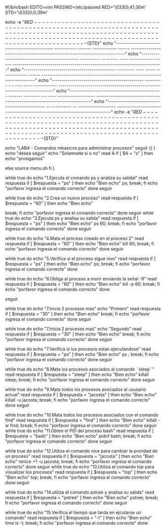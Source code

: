 #!/bin/bash
EDITO=vim
PASSWD=/etc/passwd
RED='\033[0;41;30m'
STD='\033[0;0;39m'






echo -e "${RED}--------------------------------------------------------------------------------------------------------------------------------------------------------------------------${STD}"
echo          "----------------------------------------------  -----------   -------       ------------ ------ ---------------------------------------------------------------------------"
echo          "----------------------------------------------  ---------- --  ------  ---- ------------ ------ ---------------------------------------------------------------------------"
echo          "----------------------------------------------  --------- ----  -----      ------------- ------ ---------------------------------------------------------------------------"
echo          "----------------------------------------------  --------  - - -  ----  ---- ------------        ---------------------------------------------------------------------------"
echo          "----------------------------------------------  ------- --------  ---  ---- ------------------- ---------------------------------------------------------------------------"
echo          "----------------------------------------------      -- ----------  --       ------------------- ---------------------------------------------------------------------------"
echo -e "${RED}--------------------------------------------------------------------------------------------------------------------------------------------------------------------------${STD}"


echo "LAB4 - Comandos mbasicos para administrar procesos"
seguir () {
echo "desea seguir"
echo "Solamnete si o no"
read A
if [ $A = "s" ]
then
echo "prosigamos"

else
source menu.sh
fi
}




while true
do
echo "1.Ejecuta el comando ps y analiza su salidal"
read respuesta
if [ $respuesta = "ps" ]
then
    echo "Bien echo"
  ps;
  break;
  fi
 echo "porfavor ingresa el comando correcto"
 done
seguir

while true
do
echo "2.Crea un nuevo proceso"
read respuesta
if [ $respuesta = "60" ]
then
    echo "Bien echo"

  break;
  fi
 echo "porfavor ingresa el comando correcto"
 done
seguir
while true
do
echo "3.Ejecuta ps y analisa su salida"
read respuesta
if [ $respuesta = "ps" ]
then
    echo "Bien echo"
  ps 60;
  break;
  fi
 echo "porfavor ingresa el comando correcto"
 done
seguir


while true
do
echo "4.Mata el proceso creado en el proceso 2"
read respuesta
if [ $respuesta = "60" ]
then
    echo "Bien echo"
  kill 60;
  break;
  fi
 echo "porfavor ingresa el comando correcto"
 done
seguir

while true
do
echo "5.Verifica si el proceso sigue vivo"
read respuesta
if [ $respuesta = "ps" ]
then
    echo "Bien echo"
  ps;
  break;
  fi
 echo "porfavor ingresa el comando correcto"
 done

while true
do
echo "6.Obliga al proceso a morir enviando la señal -9"
read respuesta
if [ $respuesta = "60" ]
then
    echo "Bien echo"
  kill -p 60;
  break;
  fi
 echo "porfavor ingresa el comando correcto"
 done

seguir


while true
do
echo "7.Inicia 2 procesos mas"
echo "Primero"
read respuesta
if [ $respuesta = "30" ]
then
    echo "Bien echo"
  break;
  fi
 echo "porfavor ingresa el comando correcto"
 done
seguir

while true
do
echo "7.Inicia 2 procesos mas"
echo "Segundo"
read respuesta
if [ $respuesta = "30" ]
then
    echo "Bien echo"
  break;
  fi
 echo "porfavor ingresa el comando correcto"
 done
seguir

while true
do
echo "7.Verifica si los procesos estan ejecutandose"
read respuesta
if [ $respuesta = "ps" ]
then
    echo "Bien echo"
  ps ;
break;
  fi
 echo "porfavor ingresa el comando correcto"
 done
seguir

while true
do
echo "8.Mata los procesos asociados al comando ¨sleep¨"
read respuesta
if [ $respuesta = "sleep" ]
then
    echo "Bien echo"
  killall sleep;
break;
  fi
 echo "porfavor ingresa el comando correcto"
 done
seguir

while true
do
echo "9.Mata todos los procesos asociados al ususario actual"
read respuesta
if [ $respuesta = "jacosta" ]
then
    echo "Bien echo"
  killall -u jacosta;
  break;
  fi
 echo "porfavor ingresa el comando correcto"
 done
seguir


while true
do
echo "10.Mata todos los procesos asociados con el comando find"
read respuesta
if [ $respuesta = "find" ]
then
    echo "Bien echo"
  killall -w find;
  break;
  fi
 echo "porfavor ingresa el comando correcto"
 done
seguir
while true
do
echo "11.Obten el PID del proceso bash"
read respuesta
if [ $respuesta = "bash" ]
then
    echo "Bien echo"
 pidof bash;
  break;
  fi
 echo "porfavor ingresa el comando correcto"
 done
seguir


while true
do
echo "12.Utiliza el comando nice para cambiar la proridad de un proceso"
read respuesta
if [ $respuesta = "jacosta" ]
then
    echo "Bien echo"
renice +1 -u jacosta;
  break;
  fi
 echo "porfavor ingresa el comando correcto"
 done
seguir
while true
do
echo "13.Utiliza el comando top para visualizar los procesos"
read respuesta
if [ $respuesta = "top" ]
then
    echo "Bien echo"
top;
  break;
  fi
 echo "porfavor ingresa el comando correcto"
 done
seguir


while true
do
echo "14.utiliza el comando pstree y analisa su salida"
read respuesta
if [ $respuesta = "pstree" ]
then
    echo "Bien echo"
pstree;
  break;
  fi
 echo "porfavor ingresa el comando correcto"
 done
seguir

while true
do
echo "15.Verifica el tiempo que tarda en ejcutarse un comando"
read respuesta
if [ $respuesta = "-I" ]
then
    echo "Bien echo"
  time ls -I;
  break;
  fi
 echo "porfavor ingresa el comando correcto"
 done
